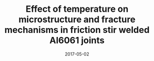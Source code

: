 ---
title: "Effect of temperature on microstructure and fracture mechanisms in friction stir welded Al6061 joints"
collection: publications
permalink: /publication/2017-effect-temperature-microstructure
excerpt: ''
date: 2017-05-02
venue: 'Journal of Materials Engineering and Performance'
paperurl: 'https://link.springer.com/article/10.1007/s11665-017-2704-9'
citation: 'Dorbane Abdelhakim, Ayoub Georges, Mansoor Bilal, Hamade Ramsey F, Imad Abdellatif. (2017). &quot;Effect of temperature on microstructure and fracture mechanisms in friction stir welded Al6061 joints.&quot; <i>Journal of Materials Engineering and Performance</i>, 26, 2542-2554.'
impact_factor: 2.3
---